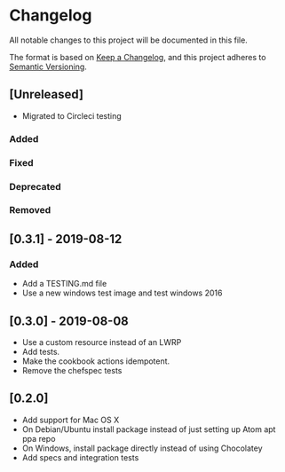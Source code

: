 # Changelog

All notable changes to this project will be documented in this file.

The format is based on [Keep a Changelog](https://keepachangelog.com/en/1.0.0/),
and this project adheres to [Semantic Versioning](https://semver.org/spec/v2.0.0.html).

## [Unreleased]

- Migrated to Circleci testing

### Added

### Fixed

### Deprecated

### Removed

## [0.3.1] - 2019-08-12

### Added

* Add a TESTING.md file
* Use a new windows test image and test windows 2016

## [0.3.0] - 2019-08-08

* Use a custom resource instead of an LWRP
* Add tests.
* Make the cookbook actions idempotent.
* Remove the chefspec tests

## [0.2.0]

* Add support for Mac OS X
* On Debian/Ubuntu install package instead of just setting up Atom apt ppa repo
* On Windows, install package directly instead of using Chocolatey
* Add specs and integration tests
